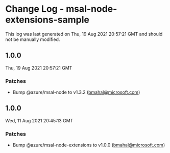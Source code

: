 # Change Log - msal-node-extensions-sample

This log was last generated on Thu, 19 Aug 2021 20:57:21 GMT and should not be manually modified.

<!-- Start content -->

## 1.0.0

Thu, 19 Aug 2021 20:57:21 GMT

### Patches

- Bump @azure/msal-node to v1.3.2 (bmahal@microsoft.com)

## 1.0.0

Wed, 11 Aug 2021 20:45:13 GMT

### Patches

- Bump @azure/msal-node-extensions to v1.0.0 (bmahal@microsoft.com)
